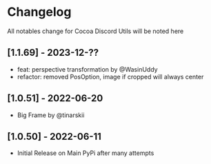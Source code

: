 # Changelog

All notables change for Cocoa Discord Utils will be noted here

## [1.1.69] - 2023-12-??

- feat: perspective transformation by @WasinUddy
- refactor: removed PosOption, image if cropped will always center

## [1.0.51] - 2022-06-20

- Big Frame by @tinarskii

## [1.0.50] - 2022-06-11

- Initial Release on Main PyPi after many attempts
